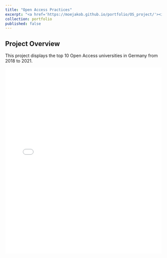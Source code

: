 ```yaml
---
title: "Open Access Practices"
excerpt: "<a href='https://moejakob.github.io/portfolio/OS_project/'><img src='/images/oa_lock_450.png'></a><br/>I explore Open Access practices in Germany and the world."
collection: portfolio
published: false
---
```


## Project Overview

This project displays the top 10 Open Access universities in Germany from 2018 to 2021.

<iframe src="{{ 'https://moejakob.github.io/images/top_100_oa_unis_world_2018-2021.html' | relative_url }}" width="100%" height="600px" frameborder="0"></iframe>
